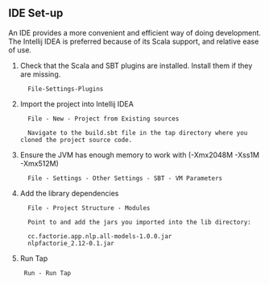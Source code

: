 ## IDE Set-up

An IDE provides a more convenient and efficient way of doing development.
The Intellij IDEA is preferred because of its Scala support, and relative ease
of use.

1. Check that the Scala and SBT plugins are installed.
   Install them if they are missing.

         File-Settings-Plugins

2. Import the project into Intellij IDEA

         File - New - Project from Existing sources

         Navigate to the build.sbt file in the tap directory where you cloned the project source code.


3. Ensure the JVM has enough memory to work with (-Xmx2048M -Xss1M -Xmx512M)

         File - Settings - Other Settings - SBT - VM Parameters

4. Add the library dependencies

         File - Project Structure - Modules

         Point to and add the jars you imported into the lib directory:

         cc.factorie.app.nlp.all-models-1.0.0.jar
         nlpfactorie_2.12-0.1.jar

5. Run Tap

        Run - Run Tap
